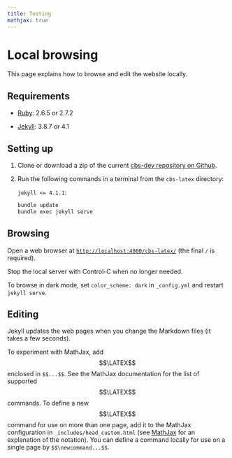 ```yaml
---
title: Testing
mathjax: true
---
```

# Local browsing

This page explains how to browse and edit the website locally.

## Requirements

- [Ruby]\: 2.6.5 or 2.7.2
    
- [Jekyll]\: 3.8.7 or 4.1

## Setting up

1.  Clone or download a zip of the current [cbs-dev repository on Github].

2.  Run the following commands in a terminal from the `cbs-latex` directory:
    
    `jekyll <= 4.1.1`:
    ```bash
    bundle update
    bundle exec jekyll serve
    ```

## Browsing

Open a web browser at
[`http://localhost:4000/cbs-latex/`](http://localhost:4000/cbs-latex/)
(the final `/` is required).

Stop the local server with Control-C when no longer needed.

To browse in dark mode, set `color_scheme: dark` in `_config.yml` and restart
`jekyll serve`.

## Editing

Jekyll updates the web pages when you change the Markdown files (it takes a few seconds).

To experiment with MathJax, add $$\LATEX$$ enclosed in `$$...$$`.
See the MathJax documentation for the list of supported $$\LATEX$$ commands.
To define a new $$\LATEX$$ command for use on more than one page, 
add it to the MathJax configuration in `_includes/head_custom.html`
(see [MathJax] for an explanation of the notation).
You can define a command locally for use on a single page by `$$\newcommand...$$`.

[cbs-dev repository on Github]: https://github.com/plancomps/cbs-dev

[Ruby]: https://www.ruby-lang.org/

[Jekyll]: https://help.github.com/en/articles/setting-up-your-github-pages-site-locally-with-jekyll

[MathJax]: http://docs.mathjax.org/en/latest/input/tex/extensions/configmacros.html
